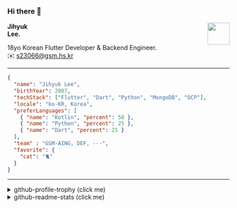 ### Hi there 👋
<img src="https://github.githubassets.com/images/mona-loading-default.gif" width="50px" align="right">
</a>

**Jihyuk\
Lee.**

18yo Korean Flutter Developer & Backend Engineer.\
✉️ <s23066@gsm.hs.kr>

---

```json
{
  "name": "Jihyuk Lee",
  "birthYear": 2007,
  "techStack": ["Flutter", "Dart", "Python", "MongoDB", "OCP"],
  "locale": "ko-KR, Korea",
  "preferLanguages": [
    { "name": "Kotlin", "percent": 50 },
    { "name": "Python", "percent": 25 },
    { "name": "Dart", "percent": 25 }
  ],
  "team" : "GSM-AING, DEF, ···",
  "favorite": {
    "cat": "🐈"
  }
}
```
---
<details>
  <summary>github-profile-trophy (click me)</summary>
  
![](https://github-profile-trophy.vercel.app/?username=withJihyuk&row=1&column=8&theme=nord)
  
</details>
<details>
  <summary>github-readme-stats (click me)</summary>
  
<!--START_SECTION:waka-->
![Code Time](http://img.shields.io/badge/Code%20Time-577%20hrs%2057%20mins-blue)

![Lines of code](https://img.shields.io/badge/%EC%A0%80%EB%8A%94%20%EC%97%AC%ED%83%9C%EA%B9%8C%EC%A7%80%20-463.8%20thousand%20%EC%A4%84%EC%9D%98%20%EC%BD%94%EB%93%9C%EB%A5%BC%20%EC%9E%91%EC%84%B1%ED%96%88%EC%96%B4%EC%9A%94.-blue)

**저는 아침형 인간이에요. 🐤** 

```text
🌞 아침                     321 commits         ████░░░░░░░░░░░░░░░░░░░░░   16.16 % 
🌆 낮　                     708 commits         █████████░░░░░░░░░░░░░░░░   35.63 % 
🌃 저녁                     715 commits         █████████░░░░░░░░░░░░░░░░   35.98 % 
🌙 밤　                     243 commits         ███░░░░░░░░░░░░░░░░░░░░░░   12.23 % 
```


📊 **저는 이번주를 이렇게 시간을 보냈어요.** 

```text
🕑︎ Timezone: Asia/Seoul

💬 프로그래밍 언어들: 
Kotlin                   6 hrs 44 mins       ███████████████████████░░   91.64 % 
Gradle                   17 mins             █░░░░░░░░░░░░░░░░░░░░░░░░   03.88 % 
Java                     6 mins              ░░░░░░░░░░░░░░░░░░░░░░░░░   01.38 % 
TOML                     4 mins              ░░░░░░░░░░░░░░░░░░░░░░░░░   01.06 % 
GitIgnore file           3 mins              ░░░░░░░░░░░░░░░░░░░░░░░░░   00.72 % 

🔥 에디터들: 
Android Studio           7 hrs 17 mins       █████████████████████████   99.19 % 
VS Code                  3 mins              ░░░░░░░░░░░░░░░░░░░░░░░░░   00.81 % 

💻 운영 체제들: 
Mac                      7 hrs 20 mins       █████████████████████████   100.00 % 
```


 Last Updated on 29/11/2024 18:49:31 UTC
<!--END_SECTION:waka-->

</details>

</div>

